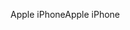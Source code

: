 <span data-ttu-id="4f98e-101">Apple iPhone</span><span class="sxs-lookup"><span data-stu-id="4f98e-101">Apple iPhone</span></span>